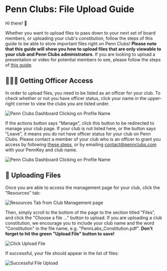 # Penn Clubs: File Upload Guide

Hi there! 👋

Whether you want to upload files to pass down to your next set of board members, or uploading your club's constitution, follow the steps of this guide to be able to store important files right on Penn Clubs! **Please note that this guide will show you how to upload files that are only viewable to your club and Penn Clubs administrators**. If you are looking to upload a presentation or video for potential members to see, please follow the steps of [this guide](https://pennclubs.com/guides/media).

## 👩‍👧‍👦 Getting Officer Access 

In order to upload files, you need to be listed as an officer for your club. To check whether or not you have officer status, click your name in the upper-right corner to view the clubs you are listed under. 

![Penn Clubs Dashboard Clicking on Profile Name](Dashboard.png)

If the actions button says "Manage", click this button to be redirected to manage your club page. If your club is not listed here, or the button says "Leave", it means you do not have officer status for your club on Penn Clubs. Please contact a member of your club who is an officer to grant you access by following [these steps](https://pennclubs.com/guides/fair#managingmembers), or by emailing contact@pennclubs.com with your PennKey and club name.

![Penn Clubs Dashboard Clicking on Profile Name](Manage.png)

## 📎 Uploading Files

Once you are able to access the management page for your club, click the "Resources" tab:

![Resources Tab from Club Management page](Edit.png)

Then, simply scroll to the bottom of the page to the section titled "Files", and click the "Choose a file ..." button to upload. If you are uploading a club constitution, we encourage you to include your club name and the word "Constitution" in the file name, e.g. "PennLabs_Constitution.pdf". **Don't forget to hit the green "Upload File" button to save!**

![Click Upload File](File.png)

If successful, your file should appear in the list of files:

![Successful File Upload](Success.png)
